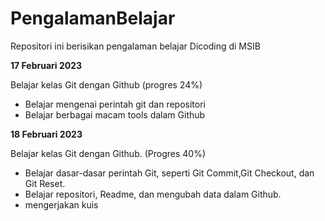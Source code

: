 # PengalamanBelajar
Repositori ini berisikan pengalaman belajar Dicoding di MSIB

**17 Februari 2023**

Belajar kelas Git dengan Github (progres 24%)
  * Belajar mengenai perintah git dan repositori
  * Belajar berbagai macam tools dalam Github

**18 Februari 2023**

Belajar kelas Git dengan Github. (Progres 40%)

  * Belajar dasar-dasar perintah Git, seperti Git Commit,Git Checkout, dan Git Reset.
  * Belajar repositori, Readme, dan mengubah data dalam Github.
  * mengerjakan kuis
